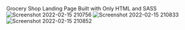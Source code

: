 Grocery Shop Landing Page Built with Only HTML and SASS
![Screenshot 2022-02-15 210756](https://user-images.githubusercontent.com/25564941/154131893-7ba0a336-e135-46e3-ac1f-3429ffff9d59.png)
![Screenshot 2022-02-15 210833](https://user-images.githubusercontent.com/25564941/154131914-3ac3e2f3-09c4-4f5e-86fb-cd914e4827e6.png)
![Screenshot 2022-02-15 210852](https://user-images.githubusercontent.com/25564941/154131932-ddebcd68-f9b6-4d2e-a1ac-f20f4670fa27.png)

